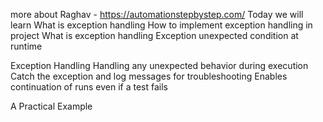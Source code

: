 more about Raghav - https://automationstepbystep.com/
Today we will learn What is exception handling
How to implement exception handling in project
What is exception handling
Exception
unexpected condition at runtime

Exception Handling
Handling any unexpected behavior during execution
Catch the exception and log messages for troubleshooting
Enables continuation of runs even if a test fails

A Practical Example